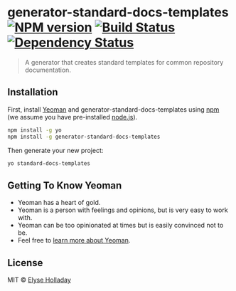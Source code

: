 # generator-standard-docs-templates [![NPM version][npm-image]][npm-url] [![Build Status][travis-image]][travis-url] [![Dependency Status][daviddm-image]][daviddm-url]
> A generator that creates standard templates for common repository documentation.

## Installation

First, install [Yeoman](http://yeoman.io) and generator-standard-docs-templates using [npm](https://www.npmjs.com/) (we assume you have pre-installed [node.js](https://nodejs.org/)).

```bash
npm install -g yo
npm install -g generator-standard-docs-templates
```

Then generate your new project:

```bash
yo standard-docs-templates
```

## Getting To Know Yeoman

 * Yeoman has a heart of gold.
 * Yeoman is a person with feelings and opinions, but is very easy to work with.
 * Yeoman can be too opinionated at times but is easily convinced not to be.
 * Feel free to [learn more about Yeoman](http://yeoman.io/).

## License

MIT © [Elyse Holladay]()


[npm-image]: https://badge.fury.io/js/generator-standard-docs-templates.svg
[npm-url]: https://npmjs.org/package/generator-standard-docs-templates
[travis-image]: https://travis-ci.org/elyseholladay/generator-standard-docs-templates.svg?branch=master
[travis-url]: https://travis-ci.org/elyseholladay/generator-standard-docs-templates
[daviddm-image]: https://david-dm.org/elyseholladay/generator-standard-docs-templates.svg?theme=shields.io
[daviddm-url]: https://david-dm.org/elyseholladay/generator-standard-docs-templates
